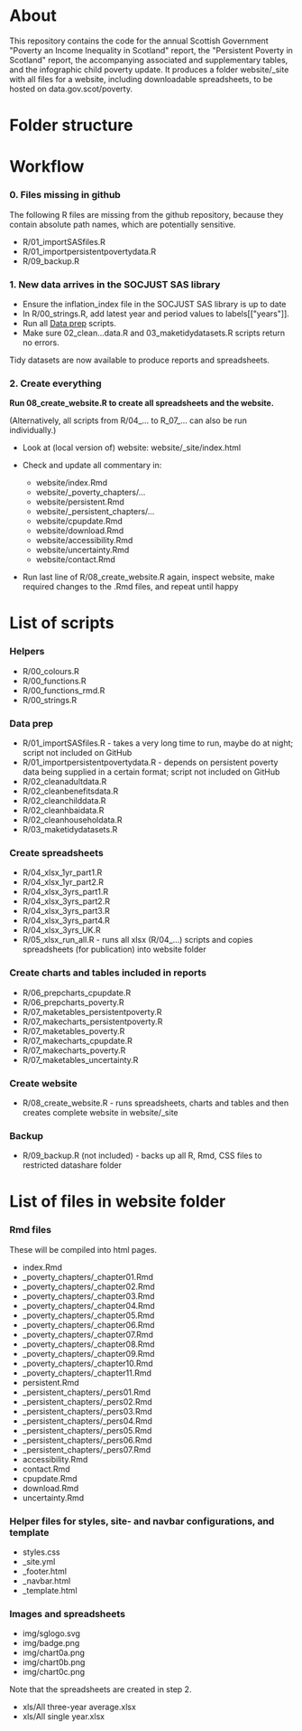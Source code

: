 # About

This repository contains the code for the annual Scottish Government "Poverty an Income Inequality in Scotland" report, the "Persistent Poverty in Scotland" report, the accompanying associated and supplementary tables, and the infographic child poverty update. It produces a folder website/\_site with all files for a website, including downloadable spreadsheets, to be hosted on data.gov.scot/poverty.

# Folder structure



# Workflow

### 0. Files missing in github

The following R files are missing from the github repository, because they contain absolute path names, which are potentially sensitive.

* R/01_importSASfiles.R
* R/01_importpersistentpovertydata.R
* R/09_backup.R

### 1. New data arrives in the SOCJUST SAS library

* Ensure the inflation_index file in the SOCJUST SAS library is up to date
* In R/00_strings.R, add latest year and period values to labels\[\["years"]].
* Run all [Data prep](#dataprep) scripts.
* Make sure 02_clean...data.R and 03_maketidydatasets.R scripts return no errors. 

Tidy datasets are now available to produce reports and spreadsheets.

### 2. Create everything

**Run 08_create_website.R to create all spreadsheets and the website.**

(Alternatively, all scripts from R/04_... to R_07_... can also be run individually.)

* Look at (local version of) website: website/\_site/index.html
* Check and update all commentary in:

  * website/index.Rmd
  * website/\_poverty_chapters/...
  * website/persistent.Rmd
  * website/\_persistent_chapters/...
  * website/cpupdate.Rmd
  * website/download.Rmd
  * website/accessibility.Rmd
  * website/uncertainty.Rmd
  * website/contact.Rmd

* Run last line of R/08_create_website.R again, inspect website, make required changes to the .Rmd files, and repeat until happy

# List of scripts

### Helpers

* R/00_colours.R
* R/00_functions.R
* R/00_functions_rmd.R
* R/00_strings.R

### Data prep<a name="dataprep"></a>

* R/01_importSASfiles.R - takes a very long time to run, maybe do at night; script not included on GitHub
* R/01_importpersistentpovertydata.R - depends on persistent poverty data being supplied in a certain format; script not included on GitHub
* R/02_cleanadultdata.R
* R/02_cleanbenefitsdata.R
* R/02_cleanchilddata.R
* R/02_cleanhbaidata.R
* R/02_cleanhouseholdata.R
* R/03_maketidydatasets.R

### Create spreadsheets

* R/04_xlsx_1yr_part1.R
* R/04_xlsx_1yr_part2.R
* R/04_xlsx_3yrs_part1.R
* R/04_xlsx_3yrs_part2.R
* R/04_xlsx_3yrs_part3.R
* R/04_xlsx_3yrs_part4.R
* R/04_xlsx_3yrs_UK.R
* R/05_xlsx_run_all.R - runs all xlsx (R/04_...) scripts and copies spreadsheets (for publication) into website folder

### Create charts and tables included in reports

* R/06_prepcharts_cpupdate.R
* R/06_prepcharts_poverty.R
* R/07_maketables_persistentpoverty.R
* R/07_makecharts_persistentpoverty.R
* R/07_maketables_poverty.R
* R/07_makecharts_cpupdate.R
* R/07_makecharts_poverty.R
* R/07_maketables_uncertainty.R

### Create website

* R/08_create_website.R - runs spreadsheets, charts and tables and then creates complete website in website/\_site

### Backup

* R/09_backup.R (not included) - backs up all R, Rmd, CSS files to restricted datashare folder

# List of files in website folder

### Rmd files

These will be compiled into html pages.

* index.Rmd
* \_poverty_chapters/\_chapter01.Rmd
* \_poverty_chapters/\_chapter02.Rmd
* \_poverty_chapters/\_chapter03.Rmd
* \_poverty_chapters/\_chapter04.Rmd
* \_poverty_chapters/\_chapter05.Rmd
* \_poverty_chapters/\_chapter06.Rmd
* \_poverty_chapters/\_chapter07.Rmd
* \_poverty_chapters/\_chapter08.Rmd
* \_poverty_chapters/\_chapter09.Rmd
* \_poverty_chapters/\_chapter10.Rmd
* \_poverty_chapters/\_chapter11.Rmd
* persistent.Rmd
* \_persistent_chapters/\_pers01.Rmd
* \_persistent_chapters/\_pers02.Rmd
* \_persistent_chapters/\_pers03.Rmd
* \_persistent_chapters/\_pers04.Rmd
* \_persistent_chapters/\_pers05.Rmd
* \_persistent_chapters/\_pers06.Rmd
* \_persistent_chapters/\_pers07.Rmd
* accessibility.Rmd
* contact.Rmd
* cpupdate.Rmd
* download.Rmd
* uncertainty.Rmd

### Helper files for styles, site- and navbar configurations, and template

* styles.css
* \_site.yml
* \_footer.html
* \_navbar.html
* \_template.html

### Images and spreadsheets

* img/sglogo.svg
* img/badge.png
* img/chart0a.png
* img/chart0b.png
* img/chart0c.png

Note that the spreadsheets are created in step 2.

* xls/All three-year average.xlsx
* xls/All single year.xlsx

